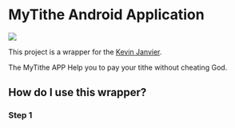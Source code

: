 
# MyTithe Android Application
[![](https://jitpack.io/v/kevinjam/MyTiThe.svg)](https://jitpack.io/#kevinjam/MyTiThe)

This project is a wrapper for the [Kevin Janvier](https://kevinjanvier.com/).

The MyTithe APP Help you to pay your tithe without cheating God.

## How do I use this wrapper? ##

### Step 1 ###  

